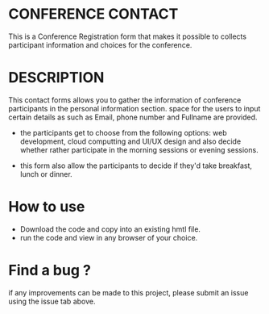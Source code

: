 # CONFERENCE CONTACT
This is a Conference Registration form that makes it possible to collects participant information and choices for the conference. 

# DESCRIPTION
This contact forms allows you to gather the information of conference participants in the personal information section. space for the users to input certain details as such as Email, phone number and Fullname are provided. 

- the participants get to choose from the following options: web development, cloud computting and UI/UX design and also decide whether rather participate in the morning sessions or evening sessions.   

- this form also allow the participants to decide if they'd take breakfast, lunch or dinner. 

# How to use
- Download the code and copy into an existing hmtl file. 
- run the code and view in any browser of your choice. 

# Find a bug ?
if any improvements can be made to this project, please submit an issue using the issue tab above.

